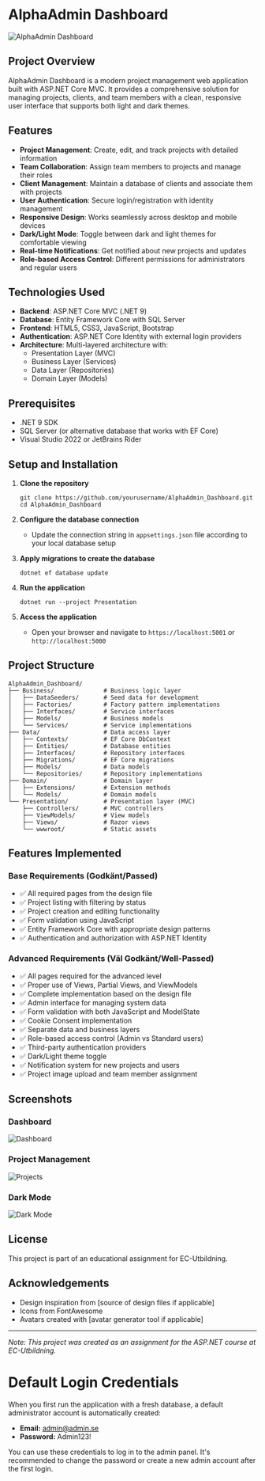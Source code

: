 # AlphaAdmin Dashboard

![AlphaAdmin Dashboard](Presentation/wwwroot/images/admin/dashboard-preview.png)

## Project Overview

AlphaAdmin Dashboard is a modern project management web application built with ASP.NET Core MVC. It provides a comprehensive solution for managing projects, clients, and team members with a clean, responsive user interface that supports both light and dark themes.

## Features

- **Project Management**: Create, edit, and track projects with detailed information
- **Team Collaboration**: Assign team members to projects and manage their roles
- **Client Management**: Maintain a database of clients and associate them with projects
- **User Authentication**: Secure login/registration with identity management
- **Responsive Design**: Works seamlessly across desktop and mobile devices
- **Dark/Light Mode**: Toggle between dark and light themes for comfortable viewing
- **Real-time Notifications**: Get notified about new projects and updates
- **Role-based Access Control**: Different permissions for administrators and regular users

## Technologies Used

- **Backend**: ASP.NET Core MVC (.NET 9)
- **Database**: Entity Framework Core with SQL Server
- **Frontend**: HTML5, CSS3, JavaScript, Bootstrap
- **Authentication**: ASP.NET Core Identity with external login providers
- **Architecture**: Multi-layered architecture with:
  - Presentation Layer (MVC)
  - Business Layer (Services)
  - Data Layer (Repositories)
  - Domain Layer (Models)

## Prerequisites

- .NET 9 SDK
- SQL Server (or alternative database that works with EF Core)
- Visual Studio 2022 or JetBrains Rider

## Setup and Installation

1. **Clone the repository**

   ```
   git clone https://github.com/yourusername/AlphaAdmin_Dashboard.git
   cd AlphaAdmin_Dashboard
   ```

2. **Configure the database connection**

   - Update the connection string in `appsettings.json` file according to your local database setup

3. **Apply migrations to create the database**

   ```
   dotnet ef database update
   ```

4. **Run the application**

   ```
   dotnet run --project Presentation
   ```

5. **Access the application**
   - Open your browser and navigate to `https://localhost:5001` or `http://localhost:5000`

## Project Structure

```
AlphaAdmin_Dashboard/
├── Business/              # Business logic layer
│   ├── DataSeeders/       # Seed data for development
│   ├── Factories/         # Factory pattern implementations
│   ├── Interfaces/        # Service interfaces
│   ├── Models/            # Business models
│   └── Services/          # Service implementations
├── Data/                  # Data access layer
│   ├── Contexts/          # EF Core DbContext
│   ├── Entities/          # Database entities
│   ├── Interfaces/        # Repository interfaces
│   ├── Migrations/        # EF Core migrations
│   ├── Models/            # Data models
│   └── Repositories/      # Repository implementations
├── Domain/                # Domain layer
│   ├── Extensions/        # Extension methods
│   └── Models/            # Domain models
└── Presentation/          # Presentation layer (MVC)
    ├── Controllers/       # MVC controllers
    ├── ViewModels/        # View models
    ├── Views/             # Razor views
    └── wwwroot/           # Static assets
```

## Features Implemented

### Base Requirements (Godkänt/Passed)

- ✅ All required pages from the design file
- ✅ Project listing with filtering by status
- ✅ Project creation and editing functionality
- ✅ Form validation using JavaScript
- ✅ Entity Framework Core with appropriate design patterns
- ✅ Authentication and authorization with ASP.NET Identity

### Advanced Requirements (Väl Godkänt/Well-Passed)

- ✅ All pages required for the advanced level
- ✅ Proper use of Views, Partial Views, and ViewModels
- ✅ Complete implementation based on the design file
- ✅ Admin interface for managing system data
- ✅ Form validation with both JavaScript and ModelState
- ✅ Cookie Consent implementation
- ✅ Separate data and business layers
- ✅ Role-based access control (Admin vs Standard users)
- ✅ Third-party authentication providers
- ✅ Dark/Light theme toggle
- ✅ Notification system for new projects and users
- ✅ Project image upload and team member assignment

## Screenshots

### Dashboard

![Dashboard](Presentation/wwwroot/images/admin/dashboard.png)

### Project Management

![Projects](Presentation/wwwroot/images/admin/projects.png)

### Dark Mode

![Dark Mode](Presentation/wwwroot/images/admin/dark-mode.png)

## License

This project is part of an educational assignment for EC-Utbildning.

## Acknowledgements

- Design inspiration from [source of design files if applicable]
- Icons from FontAwesome
- Avatars created with [avatar generator tool if applicable]

---

_Note: This project was created as an assignment for the ASP.NET course at EC-Utbildning._

# Default Login Credentials

When you first run the application with a fresh database, a default administrator account is automatically created:

- **Email:** admin@admin.se
- **Password:** Admin123!

You can use these credentials to log in to the admin panel. It's recommended to change the password or create a new admin account after the first login.
